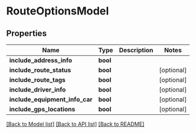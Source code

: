 # RouteOptionsModel

## Properties
Name | Type | Description | Notes
------------ | ------------- | ------------- | -------------
**include_address_info** | **bool** |  | 
**include_route_status** | **bool** |  | [optional] 
**include_route_tags** | **bool** |  | [optional] 
**include_driver_info** | **bool** |  | [optional] 
**include_equipment_info_car** | **bool** |  | [optional] 
**include_gps_locations** | **bool** |  | [optional] 

[[Back to Model list]](../README.md#documentation-for-models) [[Back to API list]](../README.md#documentation-for-api-endpoints) [[Back to README]](../README.md)


